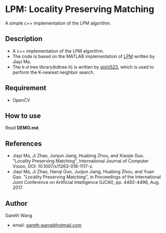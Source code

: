 # LPM: Locality Preserving Matching

A simple c++ implementation of the LPM algorithm. 

## Description

- A c++ implementation of the LPM algorithm.
- The code is based on the MATLAB implementation of [LPM](https://github.com/jiayi-ma/LPM) written by Jiayi Ma. 
- The k-d tree library(kdtree.h) is written by  [gishi523](https://github.com/gishi523/kd-tree), which is used to perform the K-nearest neighbor search.

## Requirement

- OpenCV

## How to use

Read **DEMO.md**.

## References

- Jiayi Ma, Ji Zhao, Junjun Jiang, Huabing Zhou, and Xiaojie Guo. "Locality Preserving Matching", International Journal of Computer Vision, DOI: 10.1007/s11263-018-1117-z.
- Jiayi Ma, Ji Zhao, Hanqi Guo, Junjun Jiang, Huabing Zhou, and Yuan Gao. "Locality Preserving Matching", in Proceedings of the International Joint Conference on Artificial Intelligence (IJCAI), pp. 4492-4498, Aug. 2017.

## Author

Gareth Wang  

- email: gareth.wang@hotmail.com
